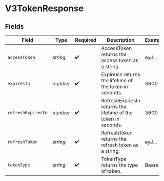# V3TokenResponse


## Fields

| Field                                                          | Type                                                           | Required                                                       | Description                                                    | Example                                                        |
| -------------------------------------------------------------- | -------------------------------------------------------------- | -------------------------------------------------------------- | -------------------------------------------------------------- | -------------------------------------------------------------- |
| `accessToken`                                                  | *string*                                                       | :heavy_check_mark:                                             | AccessToken returns the access token as a string.              | eyJ...                                                         |
| `expiresIn`                                                    | *number*                                                       | :heavy_check_mark:                                             | ExpiresIn returns the lifetime of the token in seconds.        | 3600                                                           |
| `refreshExpiresIn`                                             | *number*                                                       | :heavy_check_mark:                                             | RefreshExpiresIn returns the lifetime of the token in seconds. | 3600                                                           |
| `refreshToken`                                                 | *string*                                                       | :heavy_check_mark:                                             | RefreshToken returns the refresh token as a string.            | eyJ...                                                         |
| `tokenType`                                                    | *string*                                                       | :heavy_check_mark:                                             | TokenType returns the type of token.                           | Bearer                                                         |